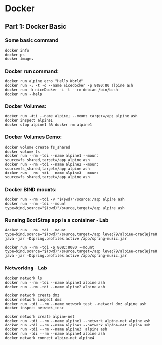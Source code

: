 # Docker 

## Part 1:      **Docker Basic**

### Some basic command

```
docker info
docker ps
docker images
```
### Docker **run** command:

```
docker run alpine echo "Hello World"
docker run -i -t -d --name nicedocker -p 8080:80 alpine ash
docker run -h niceDocker -i -t --rm debian /bin/bash
docker run --help
```

### Docker **Volumes**:

```
docker run -dti --name alpine1 --mount target=/app alpine ash
docker inspect alpine1
docker stop alpine1 && docker rm alpine1
```
### Docker Volumes Demo:

```
docker volume create fs_shared
docker volume ls
docker run --rm -tdi --name alpine1 --mount source=fs_shared,target=/app alpine ash
docker run --rm -tdi --name alpine2 --mount source=fs_shared,target=/app alpine ash
docker run --rm -tdi --name alpine3 --mount source=fs_shared,target=/app alpine ash
```

### Docker **BIND mounts**:

```
docker run --rm -tdi -v "$(pwd)"/source:/app alpine ash
docker run --rm -tdi --mount type=bind,source="$(pwd)"/source,target=/app alpine ash
```

### **Running BootStrap app in a container - Lab**
```
docker run --rm -tdi --mount type=bind,source="$(pwd)"/source,target=/app levep79/alpine-oraclejre8 java -jar -Dspring.profiles.active /app/spring-music.jar

docker run --rm -tdi -p 8082:8080 --mount type=bind,source="$(pwd)"/source,target=/app levep79/alpine-oraclejre8 java -jar -Dspring.profiles.active /app/spring-music.jar

```
### **Networking - Lab**
```
docker network ls
docker run --rm -tdi --name alpine1 alpine ash
docker run --rm -tdi --name alpine2 alpine ash
```
```
docker network create dmz
docker network inspect dmz
docker run -tdi --rm --name network_test --network dmz alpine ash
docker inspect network_test
```

```
docker network create alpine-net 
docker run -tdi --rm --name alpine1 --network alpine-net alpine ash
docker run -tdi --rm --name alpine2 --network alpine-net alpine ash
docker run -tdi --rm --name alpine3  alpine ash
docker run -tdi --rm --name alpine4 alpine ash
docker network connect alpine-net alpine4
```